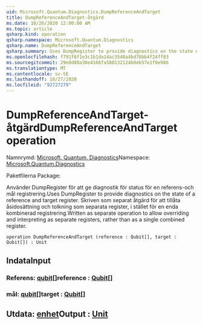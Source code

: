 ```yaml
---
uid: Microsoft.Quantum.Diagnostics.DumpReferenceAndTarget
title: DumpReferenceAndTarget-åtgärd
ms.date: 10/26/2020 12:00:00 AM
ms.topic: article
qsharp.kind: operation
qsharp.namespace: Microsoft.Quantum.Diagnostics
qsharp.name: DumpReferenceAndTarget
qsharp.summary: Uses DumpRegister to provide diagnostics on the state of a reference and target register. Written as separate operation to allow overriding and interpreting as separate registers, rather than as a single combined register.
ms.openlocfilehash: f791f6f1e3c1b1da14ac3548a4bd78bb4f24ff83
ms.sourcegitcommit: 29e0d88a30e4166fa580132124b0eb57e1f0e986
ms.translationtype: MT
ms.contentlocale: sv-SE
ms.lasthandoff: 10/27/2020
ms.locfileid: "92727279"
---
```

# <a name="dumpreferenceandtarget-operation"></a><span data-ttu-id="84316-102">DumpReferenceAndTarget-åtgärd</span><span class="sxs-lookup"><span data-stu-id="84316-102">DumpReferenceAndTarget operation</span></span>

<span data-ttu-id="84316-103">Namnrymd: [Microsoft. Quantum. Diagnostics](xref:Microsoft.Quantum.Diagnostics)</span><span class="sxs-lookup"><span data-stu-id="84316-103">Namespace: [Microsoft.Quantum.Diagnostics](xref:Microsoft.Quantum.Diagnostics)</span></span>

<span data-ttu-id="84316-104">Paketfilerna [](https://nuget.org/packages/)</span><span class="sxs-lookup"><span data-stu-id="84316-104">Package: [](https://nuget.org/packages/)</span></span>


<span data-ttu-id="84316-105">Använder DumpRegister för att ge diagnostik för status för en referens-och mål registrering.</span><span class="sxs-lookup"><span data-stu-id="84316-105">Uses DumpRegister to provide diagnostics on the state of a reference and target register.</span></span> <span data-ttu-id="84316-106">Skriven som separat åtgärd för att tillåta åsidosättning och tolkning som separata register, i stället för en enda kombinerad registrering.</span><span class="sxs-lookup"><span data-stu-id="84316-106">Written as separate operation to allow overriding and interpreting as separate registers, rather than as a single combined register.</span></span>

```qsharp
operation DumpReferenceAndTarget (reference : Qubit[], target : Qubit[]) : Unit
```


## <a name="input"></a><span data-ttu-id="84316-107">Indata</span><span class="sxs-lookup"><span data-stu-id="84316-107">Input</span></span>

### <a name="reference--qubit"></a><span data-ttu-id="84316-108">Referens: [qubit](xref:microsoft.quantum.lang-ref.qubit)[]</span><span class="sxs-lookup"><span data-stu-id="84316-108">reference : [Qubit](xref:microsoft.quantum.lang-ref.qubit)[]</span></span>




### <a name="target--qubit"></a><span data-ttu-id="84316-109">mål: [qubit](xref:microsoft.quantum.lang-ref.qubit)[]</span><span class="sxs-lookup"><span data-stu-id="84316-109">target : [Qubit](xref:microsoft.quantum.lang-ref.qubit)[]</span></span>





## <a name="output--unit"></a><span data-ttu-id="84316-110">Utdata: [enhet](xref:microsoft.quantum.lang-ref.unit)</span><span class="sxs-lookup"><span data-stu-id="84316-110">Output : [Unit](xref:microsoft.quantum.lang-ref.unit)</span></span>

